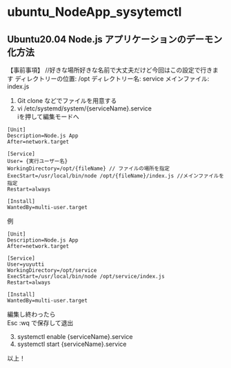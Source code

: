 # ubuntu_NodeApp_sysytemctl

## Ubuntu20.04 Node.js アプリケーションのデーモン化方法

【事前事項】 //好きな場所好きな名前で大丈夫だけど今回はこの設定で行きます
ディレクトリーの位置: /opt
ディレクトリー名: service
メインファイル: index.js


1. Git clone <URL> などでファイルを用意する
2. vi /etc/systemd/system/{serviceName}.service  
iを押して編集モードへ
```
[Unit]
Description=Node.js App
After=network.target

[Service]
User= {実行ユーザー名}
WorkingDirectory=/opt/{fileName} // ファイルの場所を指定
ExecStart=/usr/local/bin/node /opt/{fileName}/index.js //メインファイルを指定
Restart=always

[Install]
WantedBy=multi-user.target
```
例
```
[Unit]
Description=Node.js App
After=network.target

[Service]
User=yuyutti
WorkingDirectory=/opt/service
ExecStart=/usr/local/bin/node /opt/service/index.js
Restart=always

[Install]
WantedBy=multi-user.target
```
編集し終わったら  
Esc :wq で保存して退出

3. systemctl enable {serviceName}.service
4. systemctl start {serviceName}.service

以上！
